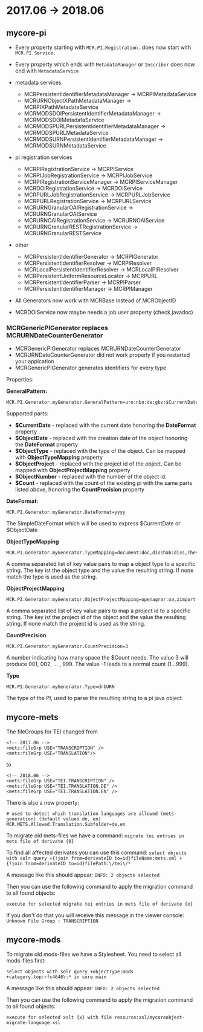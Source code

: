 # 2017.06 -> 2018.06


## mycore-pi

- Every property starting with `MCR.PI.Registration.` does now start with `MCR.PI.Service.`
- Every property which ends with `MetadataManager` or `Inscriber` does now end with `MetadataService`
  
- metadata services
  - MCRPersistentIdentifierMetadataManager -> MCRPIMetadataService
  - MCRURNObjectXPathMetadataManager -> MCRPIXPathMetadataService
  - MCRMODSDOIPersistentIdentifierMetadataManager -> MCRMODSDOIMetadataService
  - MCRMODSPURLPersistentIdentifierMetadataManager -> MCRMODSPURLMetadataService
  - MCRMODSURNPersistentIdentifierMetadataManager -> MCRMODSURNMetadataService

- pi registration services
  - MCRPIRegistrationService -> MCRPIService
  - MCRPIJobRegistrationService -> MCRPIJobService
  - MCRPIRegistrationServiceManager -> MCRPIServiceManager
  - MCRDOIRegistrationService -> MCRDOIService
  - MCRPURLJobRegistrationService -> MCRPURLJobService
  - MCRPURLRegistrationService -> MCRPURLService
  - MCRURNGranularOAIRegistrationService -> MCRURNGranularOAIService
  - MCRURNOAIRegistrationService -> MCRURNOAIService
  - MCRURNGranularRESTRegistrationService -> MCRURNGranularRESTService
  
- other
  - MCRPersistentIdentifierGenerator -> MCRPIGenerator
  - MCRPersistentIdentifierResolver -> MCRPIResolver
  - MCRLocalPersistentIdentifierResolver -> MCRLocalPIResolver
  - MCRPersistentUniformResourceLocator -> MCRPURL
  - MCRPersistentIdentifierParser -> MCRPIParser
  - MCRPersistentIdentifierManager -> MCRPIManager

- All Generators now work with MCRBase instead of MCRObjectID 
- MCRDOIService now maybe needs a job user property (check javadoc)

### MCRGenericPIGenerator replaces MCRURNDateCounterGenerator

- MCRGenericPIGenerator replaces MCRURNDateCounterGenerator   
- MCRURNDateCounterGenerator did not work properly if you restarted your applcation
- MCRGenericPIGenerator generates identifiers for every type

Properties:

**GeneralPattern:**
```
MCR.PI.Generator.myGenerator.GeneralPattern=urn:nbn:de:gbv:$CurrentDate-$ObjectType-$ObjectNumber-$Count-
```

Supported parts:

- **$CurrentDate**    - replaced with the current date honoring the **DateFormat** property
- **$ObjectDate**     - replaced with the creation date of the object honoring the **DateFormat** property
- **$ObjectType**     - replaced with the type of the object. Can be mapped with **ObjectTypeMapping** property
- **$ObjectProject**   - replaced with the project id of the object. Can be mapped with **ObjectProjectMapping** property
- **$ObjectNumber**   - replaced with the number of the object id.
- **$Count**          - replaced with the count of the existing pi with the same parts listed above, honoring  the **CountPrecision** property

**DateFormat:**
```
MCR.PI.Generator.myGenerator.DateFormat=yyyy
```
The SimpleDateFormat which will be used to express $CurrentDate or $ObjectDate

**ObjectTypeMapping**
```
MCR.PI.Generator.myGenerator.TypeMapping=document:doc,disshab:diss,Thesis:Thesis,bundle:doc,mods:test
```
A comma separated list of key value pairs to map a object type to a specific string. The key ist the object type and the value the resulting string.
If none match the type is used as the string.

**ObjectProjectMapping**
```
MCR.PI.Generator.myGenerator.ObjectProjectMapping=openagrar:oa,zimport:oa
```
A comma separated list of key value pairs to map a project id to a specific string. The key ist the project id of the object and the value the resulting string.
If none match the project id is used as the string.

**CountPrecision**
```
MCR.PI.Generator.myGenerator.CountPrecision=3
```
A number indicating how many space the $Count needs. The value 3 will produce 001, 002, ... , 999. The value -1 leads to a normal count (1...999). 

**Type**
```
MCR.PI.Generator.myGenerator.Type=dnbURN
```
The type of the PI, used to parse the resulting string to a pi java object.

## mycore-mets

The fileGroups for TEI changed from 

``` 
<!-- 2017.06 -->
<mets:fileGrp USE="TRANSCRIPTION" />
<mets:fileGrp USE="TRANSLATION"/>
``` 
to 
```
<!-- 2018.06 -->
<mets:fileGrp USE="TEI.TRANSCRIPTION" />
<mets:fileGrp USE="TEI.TRANSLATION.DE" />
<mets:fileGrp USE="TEI.TRANSLATION.EN" />
``` 


There is also a new property:
```
# used to detect which translation languages are allowed (mets-generation) (default values de, en)
MCR.METS.Allowed.Translation.Subfolder=de,en
```

To migrate old mets-files we have a command:
```migrate tei entries in mets file of derivate {0}```

To find all affected derivates you can use this command:
```select objects with solr query +{!join from=derivateID to=id}fileName:mets.xml +{!join from=derivateID to=id}filePath:\/tei\/*```

A message like this should appear: `INFO: 2 objects selected`

Then you can use the following command to apply the migration command to all found objects:
```
execute for selected migrate tei entries in mets file of derivate {x}
```

If you don't do that you will receive this message in the viewer console:
```Unknown File Group : TRANSCRIPTION```

## mycore-mods


To migrate old mods-files we have a Stylesheet.
You need to select all mods-files first:
```
select objects with solr query +objectType:mods +category.top:rfc4646\:* in core main
```

A message like this should appear: `INFO: 2 objects selected`

Then you can use the following command to apply the migration command to all found objects:
```
execute for selected xslt {x} with file resource:xsl/mycoreobject-migrate-language.xsl
```
